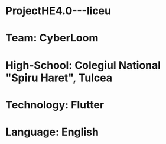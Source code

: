 # ProjectHE4.0---liceu

# Team: CyberLoom

# High-School: Colegiul National "Spiru Haret", Tulcea

# Technology: Flutter

# Language: English
